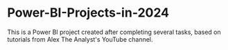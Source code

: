 # Power-BI-Projects-in-2024

This is a Power BI project created after completing several tasks, based on tutorials from Alex The Analyst's YouTube channel.
